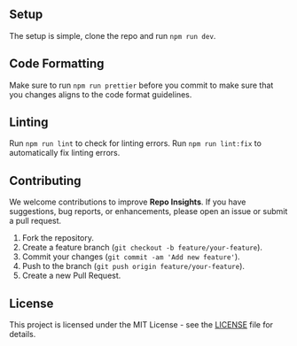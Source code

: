 ## Setup

The setup is simple, clone the repo and run `npm run dev`.

## Code Formatting

Make sure to run `npm run prettier` before you commit to make sure that you changes aligns to the code format guidelines.

## Linting

Run `npm run lint` to check for linting errors.
Run `npm run lint:fix` to automatically fix linting errors.

## Contributing

We welcome contributions to improve **Repo Insights**. If you have suggestions, bug reports, or enhancements, please open an issue or submit a pull request.

1. Fork the repository.
2. Create a feature branch (`git checkout -b feature/your-feature`).
3. Commit your changes (`git commit -am 'Add new feature'`).
4. Push to the branch (`git push origin feature/your-feature`).
5. Create a new Pull Request.

## License

This project is licensed under the MIT License - see the [LICENSE](LICENSE) file for details.
